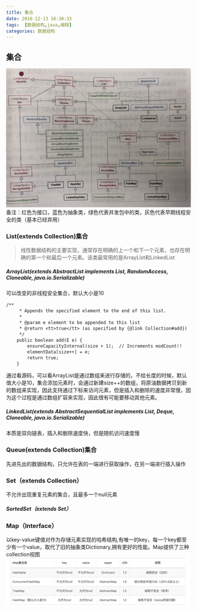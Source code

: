 ```yaml
---
title: 集合
date: 2018-12-13 16:30:33
tags:  [数据结构,java,编程]
categories: 数据结构
---
```

## 集合
![Java集合框架图](集合/QQ20181213-0.JPG)  
备注：红色为接口，蓝色为抽象类，绿色代表并发包中的类，灰色代表早期线程安全的类（基本已经弃用）
<!-- more -->


### List(extends Collection)集合
> 线性数据结构的主要实现，通常存在明确的上一个和下一个元素，也存在明确的第一个和最后一个元素。该类最常用的是ArrayList和LinkedList

##### ArrayList(extends AbstractList<E> implements List<E>, RandomAccess, Cloneable, java.io.Serializable)
可以改变的非线程安全集合，默认大小是10   
```
/**
     * Appends the specified element to the end of this list.
     *
     * @param e element to be appended to this list
     * @return <tt>true</tt> (as specified by {@link Collection#add})
     */
    public boolean add(E e) {
        ensureCapacityInternal(size + 1);  // Increments modCount!!
        elementData[size++] = e;
        return true;
    }
```
通过看源码，可以看ArrayList是通过数组来进行存储的，不给长度的时候，默认值大小是10，集合添加元素时，会通过新建size++的数组，将原油数据拷贝到新的数组来实现，因此支持通过下标来访问元素，但是插入和删除的速度非常慢，因为这个过程是通过数组扩容来实现，因此很有可能要移动其他元素。  

##### LinkedList(extends AbstractSequentialList<E> implements List<E>, Deque<E>, Cloneable, java.io.Serializable)
本质是双向链表，插入和删除速度快，但是随机访问速度慢  

### Queue(extends Collection)集合
先进先出的数据结构，只允许在表的一端进行获取操作，在另一端进行插入操作

### Set（extends Collection）
不允许出现重复元素的集合，且最多一个null元素
##### SortedSet（extends Set）

### Map（Interface）
以key-value键值对作为存储元素实现的哈希结构,有唯一的key，每一个key都至少有一个value，取代了旧的抽象类Dictionary,拥有更好的性能。Map提供了三种collection视图
![Map集合](集合/WX20181213-180037@2x.png)




